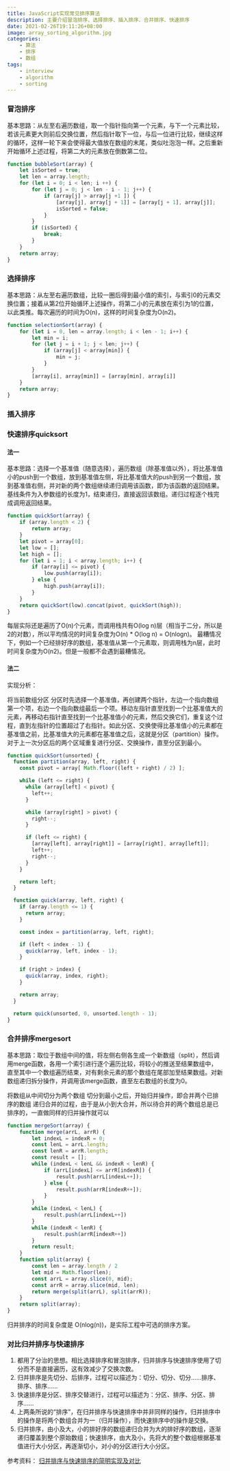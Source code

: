 ```yaml
---
title: JavaScript实现常见排序算法
description: 主要介绍冒泡排序、选择排序、插入排序、合并排序、快速排序
date: 2021-02-26T19:11:26+08:00
image: array_sorting_algorithm.jpg
categories:
    - 算法
    - 排序
    - 数组
tags:
    - interview
    - algorithm
    - sorting
---
```


### 冒泡排序
基本思路：从左至右遍历数组，取一个指针指向第一个元素，与下一个元素比较，若该元素更大则前后交换位置，然后指针取下一位，与后一位进行比较，继续这样的循环，这样一轮下来会使得最大值放在数组的末尾，类似吐泡泡一样。之后重新开始循环上述过程，将第二大的元素放在倒数第二位。
```javascript
function bubbleSort(array) {
    let isSorted = true;
    let len = array.length;
    for (let i = 0; i < len; i ++) {
        for (let j = 0; j < len - i - 1; j++) {
            if (array[j] > array[j +1 ]) {
                [array[j], array[j + 1]] = [array[j + 1], array[j]];
                isSorted = false;
            }
        }
        if (isSorted) {
            break;
        }
    }
    return array;
}

```
### 选择排序
基本思路：从左至右遍历数组，比较一圈后得到最小值的索引，与索引0的元素交换位置；接着从第2位开始循环上述操作，将第二小的元素放在索引为1的位置，以此类推。每次遍历的时间为O(n)，这样的时间复杂度为O(n2)。
```javascript
function selectionSort(array) {
    for (let i = 0, len = array.length; i < len - 1; i++) {
        let min = i;
        for (let j = i + 1; j < len; j++) {
            if (array[j] < array[min]) {
                min = j;
            }
        }
        [array[i], array[min]] = [array[min], array[i]]
    }
    return array;
}
```

### 插入排序

### 快速排序quicksort

#### 法一
基本思路：选择一个基准值（随意选择），遍历数组（除基准值以外），将比基准值小的push到一个数组，放到基准值左侧，将比基准值大的push到另一个数组，放到基准值右侧，并对新的两个数组继续递归调用该函数，即为该函数的返回结果。基线条件为入参数组的长度为1，结束递归，直接返回该数组。递归过程逐个栈完成调用返回结果。
```javascript
function quickSort(array) {
    if (array.length < 2) {
        return array;
    }
    let pivot = array[0];
    let low = [];
    let high = [];
    for (let i = 1; i < array.length; i++) {
        if (array[i] <= pivot) {
            low.push(array[i]);
        } else {
            high.push(array[i]);
        }
    }
    return quickSort(low).concat(pivot, quickSort(high));
}
```
每层实际还是遍历了O(n)个元素，而调用栈共有O(log n)层（相当于二分，所以是2的对数），所以平均情况的时间复杂度为O(n) * O(log n) = O(nlogn)。
最糟情况下，例如一个已经排好序的数组，基准值从第一个元素取，则调用栈为n层，此时时间复杂度为O(n2)。但是一般都不会遇到最糟情况。

#### 法二
实现分析：

将当前数组分区
分区时先选择一个基准值，再创建两个指针，左边一个指向数组第一个项，右边一个指向数组最后一个项。移动左指针直至找到一个比基准值大的元素，再移动右指针直至找到一个比基准值小的元素，然后交换它们，重复这个过程，直到左指针的位置超过了右指针。如此分区、交换使得比基准值小的元素都在基准值之前，比基准值大的元素都在基准值之后，这就是分区（partition）操作。
对于上一次分区后的两个区域重复进行分区、交换操作，直至分区到最小。
```javascript
function quickSort(unsorted) {
  function partition(array, left, right) {
    const pivot = array[ Math.floor((left + right) / 2) ];

    while (left <= right) {
      while (array[left] < pivot) {
        left++;
      }

      while (array[right] > pivot) {
        right--;
      }

      if (left <= right) {
        [array[left], array[right]] = [array[right], array[left]];
        left++;
        right--;
      }
    }

    return left;
  }

  function quick(array, left, right) {
    if (array.length <= 1) {
      return array;
    }

    const index = partition(array, left, right);

    if (left < index - 1) {
      quick(array, left, index - 1);
    }

    if (right > index) {
      quick(array, index, right);
    }

    return array;
  }

  return quick(unsorted, 0, unsorted.length - 1);
}
```

### 合并排序mergesort
基本思路：取位于数组中间的值，将左侧右侧各生成一个新数组（split），然后调用merge函数，各用一个索引进行逐个遍历比较，将较小的推送至结果数组中，直至其中一个数组遍历结束，对有剩余元素的那个数组在尾部加至结果数组。对新数组递归拆分操作，并调用该merge函数，直至左右数组的长度为0。

将数组从中间切分为两个数组
切分到最小之后，开始归并操作，即合并两个已排序的数组
递归合并的过程，由于是从小到大合并，所以待合并的两个数组总是已排序的，一直做同样的归并操作就可以
```javascript
function mergeSort(array) {
    function merge(arrL, arrR) {
        let indexL = indexR = 0;
        const lenL = arrL.length;
        const lenR = arrR.length;
        const result = [];
        while (indexL < lenL && indexR < lenR) {
            if (arrL[indexL] <= arrR[indexR]) {
                result.push(arrL[indexL++]);
            } else {
                result.push(arrR[indexR++]);
            }
        }
        while (indexL < lenL) {
            result.push(arrL[indexL++])
        }
        while (indexR < lenR) {
            result.push(arrR[indexR++])
        }
        return result;
    }
    function split(array) {
        const len = array.length / 2
        let mid = Math.floor(len);
        const arrL = array.slice(0, mid);
        const arrR = array.slice(mid, len);
        return merge(split(arrL), split(arrR));
    }
    return split(array);
}
```
归并排序的时间复杂度是 O(nlog(n))，是实际工程中可选的排序方案。

### 对比归并排序与快速排序
1. 都用了分治的思想。相比选择排序和冒泡排序，归并排序与快速排序使用了切分而不是直接遍历，这有效减少了交换次数。
2. 归并排序是先切分、后排序，过程可以描述为：切分、切分、切分……排序、排序、排序……
3. 快速排序是分区、排序交替进行，过程可以描述为：分区、排序、分区、排序……
4. 上两条所说的“排序”，在归并排序与快速排序中并非同样的操作，归并排序中的操作是将两个数组合并为一（归并操作），而快速排序中的操作是交换。
5. 归并排序，由小及大，小的排好序的数组递归合并为大的排好序的数组，逐渐递归覆盖到整个原始数组；快速排序，由大及小，先将大的整个数组根据基准值进行大小分区，再逐渐切小，对小的分区进行大小分区。


参考资料：
[归并排序与快速排序的简明实现及对比](https://www.ituring.com.cn/article/497588)
